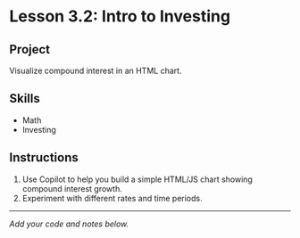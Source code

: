 # Lesson 3.2: Intro to Investing

## Project
Visualize compound interest in an HTML chart.

## Skills
- Math
- Investing

## Instructions
1. Use Copilot to help you build a simple HTML/JS chart showing compound interest growth.
2. Experiment with different rates and time periods.

---

*Add your code and notes below.*

